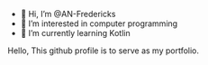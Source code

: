 - 👋 Hi, I’m @AN-Fredericks
- 👀 I’m interested in computer programming
- 🌱 I’m currently learning Kotlin


Hello,
This github profile is to serve as my portfolio.

